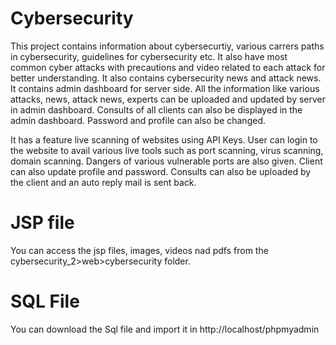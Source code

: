 # Cybersecurity
This project contains information about cybersecurtiy, various carrers paths in cybersecurity, guidelines for cybersecurity etc. It also have most common cyber attacks with precautions and video related to each attack for better understanding. It also contains cybersecurity news and attack news. It contains admin dashboard for server side. All the information like various attacks, news, attack news, experts can be uploaded and updated by server in admin dashboard. Consults of all clients can also be displayed in the admin dashboard. Password and profile can also be changed.


It has a feature live scanning of websites using API Keys. User can login to the website to avail various live tools such as port scanning, virus scanning, domain scanning. Dangers of various vulnerable ports are also given. Client can also update profile and password. Consults can also be uploaded by the client and an auto reply mail is sent back.


# JSP file
You can access the jsp files, images, videos nad pdfs from the cybersecurity_2>web>cybersecurity folder.


# SQL File
You can download the Sql file and import it in http://localhost/phpmyadmin
